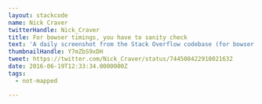 ```yaml
---
layout: stackcode
name: Nick Craver
twitterHandle: Nick_Craver
title: For bowser timings, you have to sanity check
text: 'A daily screenshot from the Stack Overflow codebase (for bowser timings, you have to sanity check). '
thumbnailHandle: Y7mZbS9xDH
tweet: https://twitter.com/Nick_Craver/status/744508422910021632
date: 2016-06-19T12:33:34.0000000Z
tags:
  - not-mapped

---
```


